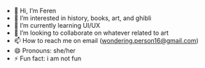 - 👋 Hi, I’m Feren
- 👀 I’m interested in history, books, art, and ghibli
- 🌱 I’m currently learning UI/UX
- 💞️ I’m looking to collaborate on whatever related to art
- 📫 How to reach me on email (wondering.person16@gmail.com)
- 😄 Pronouns: she/her
- ⚡ Fun fact: i am not fun

<!---
Feren21/Feren21 is a ✨ special ✨ repository because its `README.md` (this file) appears on your GitHub profile.
You can click the Preview link to take a look at your changes.
--->
